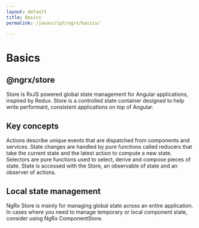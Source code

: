 ```yaml
---
layout: default
title: Basics
permalink: /javascript/ngrx/basics/

---
```



# Basics


## @ngrx/store

Store is RxJS powered global state management for Angular applications, inspired by Redux. Store is a controlled state container designed to help write performant, consistent applications on top of Angular.


## Key concepts

Actions describe unique events that are dispatched from components and services.
State changes are handled by pure functions called reducers that take the current state and the latest action to compute a new state.
Selectors are pure functions used to select, derive and compose pieces of state.
State is accessed with the Store, an observable of state and an observer of actions.


## Local state management

NgRx Store is mainly for managing global state across an entire application. In cases where you need to manage temporary or local component state, consider using NgRx ComponentStore.